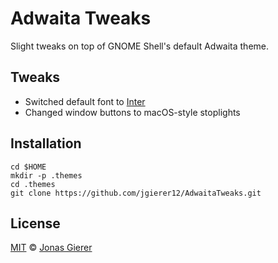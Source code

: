 # Adwaita Tweaks

Slight tweaks on top of GNOME Shell's default Adwaita theme.

## Tweaks

- Switched default font to [Inter](https://rsms.me/inter/)
- Changed window buttons to macOS-style stoplights

## Installation

```fish
cd $HOME
mkdir -p .themes
cd .themes
git clone https://github.com/jgierer12/AdwaitaTweaks.git
```

## License

[MIT](LICENSE) &copy; [Jonas Gierer](https://gierer.xyz)
